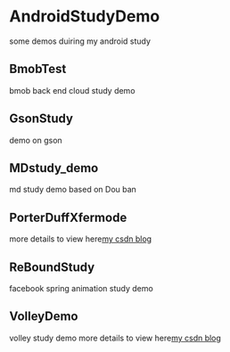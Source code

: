 # AndroidStudyDemo
some demos duiring my android study

##  BmobTest
bmob back end cloud study demo 
##  GsonStudy
demo on gson
##  MDstudy_demo
md study demo based on Dou ban
##  PorterDuffXfermode
more details to view here[my csdn blog](http://blog.csdn.net/xsf50717/article/details/49822179) 
## 	ReBoundStudy
facebook spring animation study demo
##  VolleyDemo
volley study demo more details to view here[my csdn blog](http://blog.csdn.net/xsf50717/article/details/49687015) 
